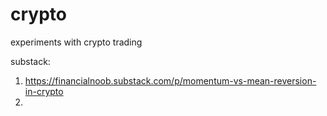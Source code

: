 # crypto
experiments with crypto trading

substack:
1. https://financialnoob.substack.com/p/momentum-vs-mean-reversion-in-crypto
2. 
